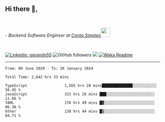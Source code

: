 <h2>Hi there  👋,</h2> </br>

<p><em>- Backend Software Engineer at <a href="https://contasimples.com">Conta Simples</a><img src="https://media.giphy.com/media/WUlplcMpOCEmTGBtBW/giphy.gif" width="30"> 
</em></p></br>


[![Linkedin: gprando55](https://img.shields.io/badge/-gprando55-blue?style=flat-square&logo=Linkedin&logoColor=white&link=https://www.linkedin.com/in/prandogabriel/)](https://www.linkedin.com/in/prandogabriel)
![GitHub followers](https://img.shields.io/github/followers/prandogabriel?label=Follow&style=social)
![](https://visitor-badge.glitch.me/badge?page_id=prandogabriel.prandogabriel)
[![Waka Readme](https://github.com/prandogabriel/prandogabriel/actions/workflows/update-stats.yml.yml/badge.svg)](https://github.com/prandogabriel/prandogabriel/actions/workflows/update-stats.yml.yml)

---

<!--START_SECTION:waka-->

```golang
From: 09 June 2020 - To: 26 January 2024

Total Time: 2,642 hrs 33 mins

TypeScript                 1,565 hrs 28 mins██████████████░░░░░░░░░░░   56.45 %
JavaScript                 323 hrs 26 mins ███░░░░░░░░░░░░░░░░░░░░░░   11.66 %
YAML                       176 hrs 49 mins █▓░░░░░░░░░░░░░░░░░░░░░░░   06.38 %
Other                      130 hrs 44 mins █▒░░░░░░░░░░░░░░░░░░░░░░░   04.71 %
```

<!--END_SECTION:waka-->
